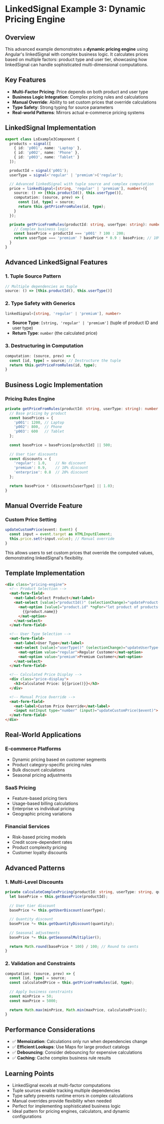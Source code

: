 # LinkedSignal Example 3: Dynamic Pricing Engine

## Overview
This advanced example demonstrates a **dynamic pricing engine** using Angular's linkedSignal with complex business logic. It calculates prices based on multiple factors: product type and user tier, showcasing how linkedSignal can handle sophisticated multi-dimensional computations.

## Key Features
- **Multi-Factor Pricing**: Price depends on both product and user type
- **Business Logic Integration**: Complex pricing rules and calculations
- **Manual Override**: Ability to set custom prices that override calculations
- **Type Safety**: Strong typing for source parameters
- **Real-world Patterns**: Mirrors actual e-commerce pricing systems

## LinkedSignal Implementation

```typescript
export class LsExample3Component {
  products = signal([
    { id: 'p001', name: 'Laptop' },
    { id: 'p002', name: 'Phone' },
    { id: 'p003', name: 'Tablet' }
  ]);

  productId = signal('p001');
  userType = signal<'regular' | 'premium'>('regular');

  // Advanced linkedSignal with tuple source and complex computation
  price = linkedSignal<[string, 'regular' | 'premium'], number>({
    source: () => [this.productId(), this.userType()],
    computation: (source, prev) => {
      const [id, type] = source;
      return this.getPriceFromRules(id, type);
    }
  });

  private getPriceFromRules(productId: string, userType: string): number {
    // Complex business logic
    const basePrice = productId === 'p001' ? 100 : 200;
    return userType === 'premium' ? basePrice * 0.9 : basePrice; // 10% premium discount
  }
}
```

## Advanced LinkedSignal Features

### 1. **Tuple Source Pattern**
```typescript
// Multiple dependencies as tuple
source: () => [this.productId(), this.userType()]
```

### 2. **Type Safety with Generics**
```typescript
linkedSignal<[string, 'regular' | 'premium'], number>
```
- **Source Type**: `[string, 'regular' | 'premium']` (tuple of product ID and user type)
- **Return Type**: `number` (the calculated price)

### 3. **Destructuring in Computation**
```typescript
computation: (source, prev) => {
  const [id, type] = source; // Destructure the tuple
  return this.getPriceFromRules(id, type);
}
```

## Business Logic Implementation

### **Pricing Rules Engine**
```typescript
private getPriceFromRules(productId: string, userType: string): number {
  // Base pricing by product
  const basePrices = {
    'p001': 1200, // Laptop
    'p002': 800,  // Phone  
    'p003': 600   // Tablet
  };
  
  const basePrice = basePrices[productId] || 500;
  
  // User tier discounts
  const discounts = {
    'regular': 1.0,    // No discount
    'premium': 0.9,    // 10% discount
    'enterprise': 0.8  // 20% discount
  };
  
  return basePrice * (discounts[userType] || 1.0);
}
```

## Manual Override Feature

### **Custom Price Setting**
```typescript
updateCustomPrice(event: Event) {
  const input = event.target as HTMLInputElement;
  this.price.set(+input.value); // Manual override
}
```

This allows users to set custom prices that override the computed values, demonstrating linkedSignal's flexibility.

## Template Implementation

```html
<div class="pricing-engine">
  <!-- Product Selection -->
  <mat-form-field>
    <mat-label>Select Product</mat-label>
    <mat-select [value]="productId()" (selectionChange)="updateProduct($event)">
      <mat-option [value]="product.id" *ngFor="let product of products()">
        {{product.name}}
      </mat-option>
    </mat-select>
  </mat-form-field>

  <!-- User Type Selection -->
  <mat-form-field>
    <mat-label>User Type</mat-label>
    <mat-select [value]="userType()" (selectionChange)="updateUserType($event)">
      <mat-option value="regular">Regular Customer</mat-option>
      <mat-option value="premium">Premium Customer</mat-option>
    </mat-select>
  </mat-form-field>

  <!-- Calculated Price Display -->
  <div class="price-display">
    <h3>Calculated Price: ${{price()}}</h3>
  </div>

  <!-- Manual Price Override -->
  <mat-form-field>
    <mat-label>Custom Price Override</mat-label>
    <input matInput type="number" (input)="updateCustomPrice($event)">
  </mat-form-field>
</div>
```

## Real-World Applications

### **E-commerce Platforms**
- Dynamic pricing based on customer segments
- Product category-specific pricing rules
- Bulk discount calculations
- Seasonal pricing adjustments

### **SaaS Pricing**
- Feature-based pricing tiers
- Usage-based billing calculations
- Enterprise vs individual pricing
- Geographic pricing variations

### **Financial Services**
- Risk-based pricing models
- Credit score-dependent rates
- Product complexity pricing
- Customer loyalty discounts

## Advanced Patterns

### **1. Multi-Level Discounts**
```typescript
private calculateComplexPricing(productId: string, userType: string, quantity: number): number {
  let basePrice = this.getBasePrice(productId);
  
  // User tier discount
  basePrice *= this.getUserDiscount(userType);
  
  // Quantity discount
  basePrice *= this.getQuantityDiscount(quantity);
  
  // Seasonal adjustments
  basePrice *= this.getSeasonalMultiplier();
  
  return Math.round(basePrice * 100) / 100; // Round to cents
}
```

### **2. Validation and Constraints**
```typescript
computation: (source, prev) => {
  const [id, type] = source;
  const calculatedPrice = this.getPriceFromRules(id, type);
  
  // Apply business constraints
  const minPrice = 50;
  const maxPrice = 5000;
  
  return Math.max(minPrice, Math.min(maxPrice, calculatedPrice));
}
```

## Performance Considerations
- ✅ **Memoization**: Calculations only run when dependencies change
- ✅ **Efficient Lookups**: Use Maps for large product catalogs
- ✅ **Debouncing**: Consider debouncing for expensive calculations
- ✅ **Caching**: Cache complex business rule results

## Learning Points
- LinkedSignal excels at multi-factor computations
- Tuple sources enable tracking multiple dependencies
- Type safety prevents runtime errors in complex calculations
- Manual overrides provide flexibility when needed
- Perfect for implementing sophisticated business logic
- Ideal pattern for pricing engines, calculators, and dynamic configurations
